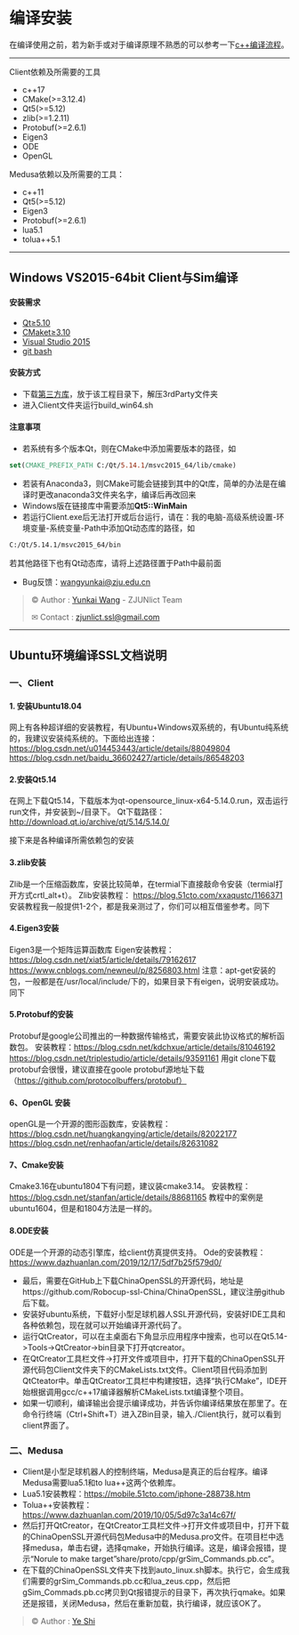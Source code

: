 # 编译安装

在编译使用之前，若为新手或对于编译原理不熟悉的可以参考一下[c++编译流程](cpp_compile)。

---

Client依赖及所需要的工具

* c++17
* CMake(>=3.12.4)
* Qt5(>=5.12)
* zlib(>=1.2.11)
* Protobuf(>=2.6.1)
* Eigen3
* ODE
* OpenGL

Medusa依赖以及所需要的工具：

* c++11
* Qt5(>=5.12)
* Eigen3
* Protobuf(>=2.6.1)
* lua5.1
* tolua++5.1
---
## Windows VS2015-64bit Client与Sim编译

#### 安装需求

* [Qt≥5.10](https://www.qt.io/)
* [CMaket≥3.10](<https://cmake.org/download/>)
* [Visual Studio 2015](<https://visualstudio.microsoft.com/zh-hans/vs/support/vs2015/?c=Download+and+Installation>)
* [git bash](<https://gitforwindows.org/>)

#### 安装方式

* 下载[第三方库](https://github.com/Robocup-ssl-China/rocos/releases/download/3rdparty-1.0/3rdParty.zip)，放于该工程目录下，解压3rdParty文件夹
* 进入Client文件夹运行build_win64.sh

#### 注意事项

* 若系统有多个版本Qt，则在CMake中添加需要版本的路径，如

```cmake
set(CMAKE_PREFIX_PATH C:/Qt/5.14.1/msvc2015_64/lib/cmake)
```
* 若装有Anaconda3，则CMake可能会链接到其中的Qt库，简单的办法是在编译时更改anaconda3文件夹名字，编译后再改回来
* Windows版在链接库中需要添加**Qt5::WinMain**
* 若运行Client.exe后无法打开或后台运行，请在：我的电脑-高级系统设置-环境变量-系统变量-Path中添加Qt动态库的路径，如

```bash
C:/Qt/5.14.1/msvc2015_64/bin
```
若其他路径下也有Qt动态库，请将上述路径置于Path中最前面

* Bug反馈：wangyunkai@zju.edu.cn

> © Author : [Yunkai Wang](https://github.com/IamWangYunKai) - ZJUNlict Team
>
> ✉ Contact : [zjunlict.ssl@gmail.com](mailto:zjunlict.ssl@gmail.com)

---
## Ubuntu环境编译SSL文档说明
### 一、Client
#### 1. 安装Ubuntu18.04
网上有各种超详细的安装教程，有Ubuntu+Windows双系统的，有Ubuntu纯系统的，我建议安装纯系统的。下面给出连接：
https://blog.csdn.net/u014453443/article/details/88049804
https://blog.csdn.net/baidu_36602427/article/details/86548203
#### 2.安装Qt5.14
在网上下载Qt5.14，下载版本为qt-opensource_linux-x64-5.14.0.run，双击运行run文件，并安装到~/目录下。
Qt下载路径：http://download.qt.io/archive/qt/5.14/5.14.0/


接下来是各种编译所需依赖包的安装
#### 3.zlib安装
Zlib是一个压缩函数库，安装比较简单，在termial下直接敲命令安装（termial打开方式crtl_alt+t）。
Zlib安装教程： https://blog.51cto.com/xxaqustc/1166371
安装教程我一般提供1-2个，都是我亲测过了，你们可以相互借鉴参考。同下
#### 4.Eigen3安装
Eigen3是一个矩阵运算函数库
Eigen安装教程： https://blog.csdn.net/xiat5/article/details/79162617
https://www.cnblogs.com/newneul/p/8256803.html
注意：apt-get安装的包，一般都是在/usr/local/include/下的，如果目录下有eigen，说明安装成功。同下
#### 5.Protobuf的安装
Protobuf是google公司推出的一种数据传输格式，需要安装此协议格式的解析函数包。
安装教程：https://blog.csdn.net/kdchxue/article/details/81046192
https://blog.csdn.net/triplestudio/article/details/93591161
用git clone下载protobuf会很慢，建议直接在goole protobuf源地址下载（https://github.com/protocolbuffers/protobuf）
#### 6、OpenGL 安装
openGL是一个开源的图形函数库，安装教程：https://blog.csdn.net/huangkangying/article/details/82022177
https://blog.csdn.net/renhaofan/article/details/82631082
#### 7、Cmake安装
Cmake3.16在ubuntu1804下有问题，建议装cmake3.14。
安装教程：https://blog.csdn.net/stanfan/article/details/88681165
教程中的案例是ubuntu1604，但是和1804方法是一样的。
#### 8.ODE安装
ODE是一个开源的动态引擎库，给client仿真提供支持。
Ode的安装教程： https://www.dazhuanlan.com/2019/12/17/5df7b25f579d0/

* 最后，需要在GitHub上下载ChinaOpenSSL的开源代码，地址是https://github.com/Robocup-ssl-China/ChinaOpenSSL，建议注册github后下载。
* 安装好ubuntu系统，下载好小型足球机器人SSL开源代码，安装好IDE工具和各种依赖包，现在就可以开始编译开源代码了。
* 运行QtCreator，可以在主桌面右下角显示应用程序中搜索，也可以在Qt5.14->Tools->QtCreator->bin目录下打开qtcreator。
* 在QtCreator工具栏文件->打开文件或项目中，打开下载的ChinaOpenSSL开源代码包Client文件夹下的CMakeLists.txt文件。Client项目代码添加到QtCteator中。单击QtCreator工具栏中构建按钮，选择“执行CMake”，IDE开始根据调用gcc/c++17编译器解析CMakeLists.txt编译整个项目。
* 如果一切顺利，编译输出会提示编译成功，并告诉你编译结果放在那里了。在命令行终端（Ctrl+Shift+T）进入ZBin目录，输入./Client执行，就可以看到client界面了。

### 二、Medusa

* Client是小型足球机器人的控制终端，Medusa是真正的后台程序。编译Medusa需要lua5.1和to lua++这两个依赖库。
* Lua5.1安装教程：https://mobile.51cto.com/iphone-288738.htm
* Tolua++安装教程：https://www.dazhuanlan.com/2019/10/05/5d97c3a14c67f/
* 然后打开QtCreator，在QtCreator工具栏文件->打开文件或项目中，打开下载的ChinaOpenSSL开源代码包Medusa中的Medusa.pro文件。在项目栏中选择medusa，单击右键，选择qmake，开始执行编译。这是，编译会报错，提示“Norule to make target”share/proto/cpp/grSim_Commands.pb.cc”。
* 在下载的ChinaOpenSSL文件夹下找到auto_linux.sh脚本。执行它，会生成我们需要的grSim_Commands.pb.cc和lua_zeus.cpp，然后把gSim_Commads.pb.cc拷贝到Qt报错提示的目录下，再次执行qmake。如果还是报错，关闭Medusa，然后在重新加载，执行编译，就应该OK了。

> © Author : [Ye Shi](https://github.com/shiyee1979)




